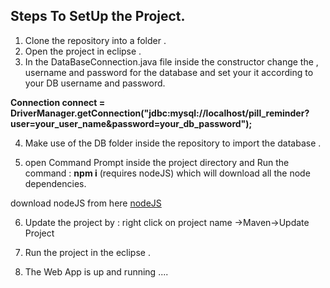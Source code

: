 ## Steps To SetUp the Project.

1. Clone the repository into a folder .
2. Open the project in eclipse .
3. In the DataBaseConnection.java file inside the constructor change the , username and password for the database and set your it according to your DB username and password.

**Connection connect = DriverManager.getConnection("jdbc:mysql://localhost/pill_reminder?user=your_user_name&password=your_db_password");**

4. Make use of the DB folder inside the repository to import the database . 

5. open Command Prompt inside the project directory and Run the command : **npm i** (requires nodeJS)
which will download all the node dependencies.

download  nodeJS from here [nodeJS](https://nodejs.org/en/download/)

6. Update the project by : 
right click on project name ->Maven->Update Project 

7. Run the project in the eclipse .

8. The Web App is up and running ....

